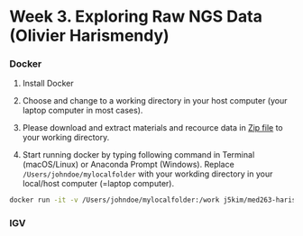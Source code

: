 # Week 3. Exploring Raw NGS Data (Olivier Harismendy)



### Docker

1. Install Docker

2. Choose and change to a working directory in your host computer (your laptop computer in most cases).

3. Please download and extract materials and recource data in [Zip file](https://ucsdcloud-my.sharepoint.com/:u:/g/personal/j5kim_ucsd_edu/EXR69n7AktVGuR3Gb0Oo_SMBYUWoPWYS5ZQpqOEMxKGyCQ) to your working directory.

4. Start running docker by typing following command in Terminal (macOS/Linux) or Anaconda Prompt (Windows). Replace `/Users/johndoe/mylocalfolder` with your workding directory in your local/host computer (=laptop computer).
```bash
docker run -it -v /Users/johndoe/mylocalfolder:/work j5kim/med263-harismendy
```


### IGV 

